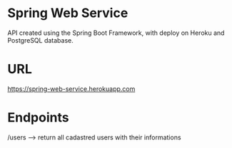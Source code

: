 # Spring Web Service

API created using the Spring Boot Framework, with deploy on Heroku and PostgreSQL database.

# URL

https://spring-web-service.herokuapp.com

# Endpoints

/users --> return all cadastred users with their informations
